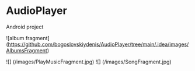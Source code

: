 # AudioPlayer

Android project

![album fragment] (https://github.com/bogoslovskiydenis/AudioPlayer/tree/main/.idea/images/AlbumsFragment)


![] (/images/PlayMusicFragment.jpg)
![] (/images/SongFragment.jpg)
